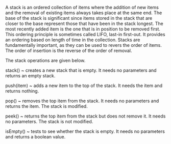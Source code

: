 A stack is an ordered collection of items where the addition of new items and the removal of existing items always takes place at the same end. The base of the stack is significant since items stored in the stack that are closer to the base represent those that have been in the stack longest. The most recently added item is the one that is in position to be removed first. This ordering principle is sometimes called LIFO, last-in first-out. It provides an ordering based on length of time in the collection. Stacks are fundamentally important, as they can be used to revers the order of items. The order of insertion is the reverse of the order of removal.

The stack operations are given below.

stack() ~ creates a new stack that is empty. It needs no parameters and returns an empty stack.

push(item) ~ adds a new item to the top of the stack. It needs the item and returns nothing.

pop() ~ removes the top item from the stack. It needs no parameters and returns the item. The stack is modified.

peek() ~ returns the top item from the stack but does not remove it. It needs no parameters. The stack is not modified.

isEmpty() ~ tests to see whether the stack is empty. It needs no parameters and returns a boolean value.
